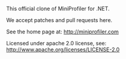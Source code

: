 This official clone of MiniProfiler for .NET.

We accept patches and pull requests here.

See the home page at: http://miniprofiler.com

Licensed under apache 2.0 license, see: http://www.apache.org/licenses/LICENSE-2.0